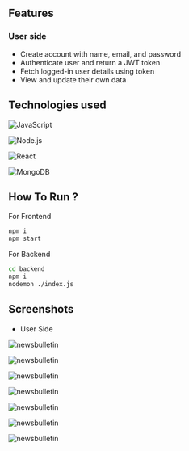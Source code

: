 
## Features

### User side
- Create account with name, email, and password
- Authenticate user and return a JWT token
- Fetch logged-in user details using token
- View and update their own data




## Technologies used

![JavaScript](https://img.shields.io/badge/JavaScript-F7DF1E?logo=javascript&logoColor=black)

![Node.js](https://img.shields.io/badge/Node.js-339933?logo=nodedotjs&logoColor=white)

![React](https://img.shields.io/badge/React-20232A?logo=react&logoColor=61DAFB)

![MongoDB](https://img.shields.io/badge/MongoDB-4EA94B?logo=mongodb&logoColor=white)


## How To Run ?

For Frontend

```bash
npm i
npm start
```

For Backend

```bash
cd backend 
npm i
nodemon ./index.js
```

## Screenshots
- User Side

![newsbulletin](https://media-hosting.imagekit.io/f4871820aba44d0a/Screenshot%202025-05-05%20171815.png?Expires=1841055258&Key-Pair-Id=K2ZIVPTIP2VGHC&Signature=xWyejQYAYTmppOkgzDs8qmUAScnWktXAeSVqZjTy550yLZ6XWO9yf9rGJhMfFrsnza4bMJtcPP5IAZKjGlsucbykLBWQTCK31ue7GIyKpuOav6ubkQt321rU-DD6wtwqlFo6Qf30wOVfwSZLbw1VYYmh-YkibRqxcZjzRUM4T3Rur3gMN5qG25L~aDcVShGXSvmOpWl7EhNfTkswxxD04za5PeFyQczdWxAEq9f2RgGEeApB5DUsUvWG8AJ6fozALxbGZglro1rF0LkIna0uUG7ycFSLlTYQsJuwLpNmZ4X7yAtfse1bQamrHEkO8wm5EF-pOl-f4La4PfylOMTxjg__)


![newsbulletin](https://media-hosting.imagekit.io/f77fd61b53b24911/Screenshot%202025-05-05%20171833.png?Expires=1841055258&Key-Pair-Id=K2ZIVPTIP2VGHC&Signature=0VmREqHqBWJRsZukdDGoodGlNIXdPS4D-m9HxoK1THnLV2fP3aDp6C1xhyyVCnoIH93piyeuuD-BHAQdv~ld7WZVlGa0ZncKwwp7mHW7CWXsV0O9tgHjnn98brorJLG9RqPDyenPAKvdK4mPtrpam5Eyj~wWaGT97NgiJLJZ0zz2PLFGoJdCXBrxMryqHAtoQTmGDfCnvnTi7WcDyRdE6FHq48j7iLOO2FKIak4G0DeG-IPl-6DXeuBVYayQI5bkbancF4PPYfvTS-PmrJR~fj92jfeh73AOtatmHUCVBf8UNF7Ka4lj30Sy-tOo-jKoohYNa3BnNd4OaCMePFZyIg__)






![newsbulletin](https://media-hosting.imagekit.io/4ae8b49a40014550/Screenshot%202025-05-05%20171535.png?Expires=1841054724&Key-Pair-Id=K2ZIVPTIP2VGHC&Signature=V8AziYIeT3XnoXPysaVHsSTxKNOYchVq3~k3L9DJSQR1MsoDhyw2MmsnkmpisNWuSBhfW6ZrHcLNtCaxFhT~349ejBXfDZ-ck1-un2CF5uan4O2wjkeytTnsfM0MK5l5ZMfD5026Xu8lDgP4Y52lywpzwSJZ4GleajycJBtYRH9OmvOjGwGTy-WoDG~ApyNOkpIn7RQ0wyp~dHgo2FbygWEHDSUDYm8s1MGarCeg4LxPXLir6bg4a8h~a9Pu-pEKYro~CbhBy6AWKHMUEBzh1y9F8nOrAiO~jJyzuHHcvFI7qA94CQv-byrGR4qKpVf6Ami~WYfHIimrkUPsmU~-gg__)

![newsbulletin](https://media-hosting.imagekit.io/9cdc760215a44973/Screenshot%202025-05-05%20171554.png?Expires=1841055258&Key-Pair-Id=K2ZIVPTIP2VGHC&Signature=HSYu-pDgVitc~X~J~PmEdyV2PULsxECb6D60nvhXeqvwRL-VLROynvOIMVL3QtBQxCYdrrD3zCcQIb~9JMvXBlENbDl1U3nCcVUGdM0ZAhCccORcfr26CYUKw70B0BeKZ4dSyQ-pJRyULu2k3P46q9oh2jKKxz~4PL73FDLIjJJjGE0azDapRJVIyzPxf6-h0wN7JiLRhiG7REdgdMEeilauKSx9LXF~lJ--zr0Gtjg4j8h0fGxYnfxRgm11Gh74JRbwCqGyfnddPrMkI0und6Gin8eMc9U3~eGP00atB7bVf8Nq3allAKxpyul1Qc09ZCb-PcvqB2A964Od~L2uEg__)

![newsbulletin](https://media-hosting.imagekit.io/b4432bf879554dd0/Screenshot%202025-05-05%20171647.png?Expires=1841055258&Key-Pair-Id=K2ZIVPTIP2VGHC&Signature=myWJBPrUIA~cs6WsSRp-XkciBnRj27RkO3ObxKuJOsU71arVVQtTrrmDdU~QekzQbCsHgLjrZouDVdHxaLIjg-kEJfRcE1KFV4kES~p24FJx1Nb~Nt-vs13WacEJG~jW0kWYxEKsDHJV34n5NZvvxvVV0iyVk2sNz-dIc3GW7Jo2UJ1K6IZhimMD8SWLWmEo5m~ZN5DNo4IVhdFDQJujPVyz0U7mfoVMpRq0wN6ftLL4YsGLbz9t0IyLIz19tNZZqge-TXAzXNw58lpWMvvGor0CrczYqVQ-kifiNuHsifQuOjL7umfQFKdC~rvQ184ZMKi0N2REPDZaEoUK2U69IQ__)

![newsbulletin](https://media-hosting.imagekit.io/6474dde45375404e/Screenshot%202025-05-05%20171800.png?Expires=1841055258&Key-Pair-Id=K2ZIVPTIP2VGHC&Signature=ZnFmQwngsiRHzPxt~jbv-GLDsiWClPu7q07Dy4dNmV1D7ejL9VVWclXg4a0b3DS-6rw244FfHU~XuTSGgU4xll8Nc37dXHvpA0uVDlKWyKKgLlnXOgxkec4vBFJyMtd79fzy3blJmMoEFpebwPuK6VP1NYorMDR3a9mx9b0JuIk0orFZnyP6PncnqgUrmyTUGrq63gJAbSHurDtJDWvsJnYtT~sSZYGxEgO2r5D-gQI3n92maw3r-B979aSuzk2iU5Mo1xa4FKCUrVcGzGL7DqVJ1BFRC03PnpHIX-nkea3feDGFK4Bz6MGZ9VAANLDA72axVNn6SzhK9p~InPnZMg__)

![newsbulletin](https://media-hosting.imagekit.io/63bb769913a64208/Screenshot%202025-05-05%20171928.png?Expires=1841055258&Key-Pair-Id=K2ZIVPTIP2VGHC&Signature=rlYwozGuqifeAoZEim8YhBrjmdKR8EoOoh9KEubdkfYLhUnpxx-9n6O-WsgNslLFIWu5fK-PHoVxbWJAVSjVpdc3hvRhqlQ5u0gsOmbgPTEkxO3IOeXEhZprDSjv2QqAUEJrtPRt9SvH~H3vXcPU7dpb24U4CW98dWCT9RSrFLuTFx7p8NdNWWQmPE3wmcgCet0HB94MzqHkJoAo-HmddiEfLhMjhPAIVkyiCPDnmFDznIaiqfhEJZ0jBQ5rm-hgesByfEDHsLJUxGrC7dc55uyupjv6GY28NZN5gCV3vh9jIUfCJaT-sHUW8jSwI6eLXzrlHvVYzoTNUQSXUJ07gQ__)


